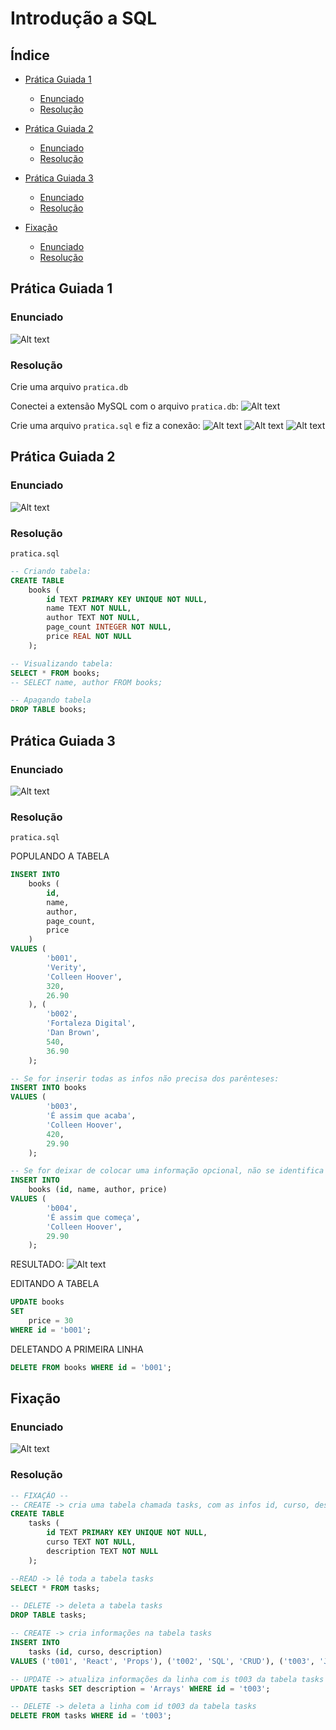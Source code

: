 # Introdução a SQL

## Índice

-   [Prática Guiada 1](#prática-guiada-1)

    -   [Enunciado](#enunciado)
    -   [Resolução](#resolução)

-   [Prática Guiada 2](#prática-guiada-2)

    -   [Enunciado](#enunciado-1)
    -   [Resolução](#resoluc3a7c3a3o-1)

-   [Prática Guiada 3](#prática-guiada-3)

    -   [Enunciado](#enunciado-2)
    -   [Resolução](#resoluc3a7c3a3o-2)

-   [Fixação](#fixação)

    -   [Enunciado](#enunciado-3)
    -   [Resolução](#resoluc3a7c3a3o-3)

## Prática Guiada 1

### Enunciado

![Alt text](./images/image.png)

### Resolução

Crie uma arquivo `pratica.db`

Conectei a extensão MySQL com o arquivo `pratica.db`:
![Alt text](./images/image-4.png)

Crie uma arquivo `pratica.sql` e fiz a conexão:
![Alt text](./images/image-7.png)
![Alt text](./images/image-6.png)
![Alt text](./images/image-5.png)

## Prática Guiada 2

### Enunciado

![Alt text](./images/image-1.png)

### Resolução

`pratica.sql`

```sql
-- Criando tabela:
CREATE TABLE
    books (
        id TEXT PRIMARY KEY UNIQUE NOT NULL,
        name TEXT NOT NULL,
        author TEXT NOT NULL,
        page_count INTEGER NOT NULL,
        price REAL NOT NULL
    );

-- Visualizando tabela:
SELECT * FROM books;
-- SELECT name, author FROM books;

-- Apagando tabela
DROP TABLE books;
```

## Prática Guiada 3

### Enunciado

![Alt text](./images/image-2.png)

### Resolução

`pratica.sql`

POPULANDO A TABELA

```sql
INSERT INTO
    books (
        id,
        name,
        author,
        page_count,
        price
    )
VALUES (
        'b001',
        'Verity',
        'Colleen Hoover',
        320,
        26.90
    ), (
        'b002',
        'Fortaleza Digital',
        'Dan Brown',
        540,
        36.90
    );
```

```sql
-- Se for inserir todas as infos não precisa dos parênteses:
INSERT INTO books
VALUES (
        'b003',
        'É assim que acaba',
        'Colleen Hoover',
        420,
        29.90
    );
```

```sql
-- Se for deixar de colocar uma informação opcional, não se identifica dentros dos parênteses, nesse caso não tem 'page_count'
INSERT INTO
    books (id, name, author, price)
VALUES (
        'b004',
        'É assim que começa',
        'Colleen Hoover',
        29.90
    );
```

RESULTADO:
![Alt text](./images/image-8.png)

EDITANDO A TABELA

```sql
UPDATE books
SET
    price = 30
WHERE id = 'b001';
```

DELETANDO A PRIMEIRA LINHA

```sql
DELETE FROM books WHERE id = 'b001';
```

## Fixação

### Enunciado

![Alt text](./images/image-3.png)

### Resolução

```sql
-- FIXAÇÃO --
-- CREATE -> cria uma tabela chamada tasks, com as infos id, curso, description
CREATE TABLE
    tasks (
        id TEXT PRIMARY KEY UNIQUE NOT NULL,
        curso TEXT NOT NULL,
        description TEXT NOT NULL
    );

--READ -> lê toda a tabela tasks
SELECT * FROM tasks;

-- DELETE -> deleta a tabela tasks
DROP TABLE tasks;

-- CREATE -> cria informações na tabela tasks
INSERT INTO
    tasks (id, curso, description)
VALUES ('t001', 'React', 'Props'), ('t002', 'SQL', 'CRUD'), ('t003', 'JS', 'Variáveis');

-- UPDATE -> atualiza informações da linha com is t003 da tabela tasks
UPDATE tasks SET description = 'Arrays' WHERE id = 't003';

-- DELETE -> deleta a linha com id t003 da tabela tasks
DELETE FROM tasks WHERE id = 't003';
```
